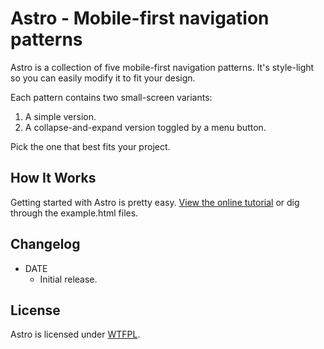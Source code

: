 # Astro - Mobile-first navigation patterns
Astro is a collection of five mobile-first navigation patterns. It's style-light so you can easily modify it to fit your design.

Each pattern contains two small-screen variants:
1. A simple version.
2. A collapse-and-expand version toggled by a menu button.

Pick the one that best fits your project.

## How It Works
Getting started with Astro is pretty easy. [View the online tutorial](#) or dig through the example.html files.

## Changelog
* DATE
  * Initial release.

## License
Astro is licensed under [WTFPL](http://www.wtfpl.net/).
